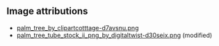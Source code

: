 ## Image attributions

- [palm_tree_by_clipartcotttage-d7avsnu.png](http://clipartcotttage.deviantart.com/art/Palm-Tree-441542874)
- [palm_tree_tube_stock_ii_png_by_digitaltwist-d30seix.png](http://digitaltwist.deviantart.com/art/Palm-Tree-Tube-Stock-II-PNG-182723721) (modified)
